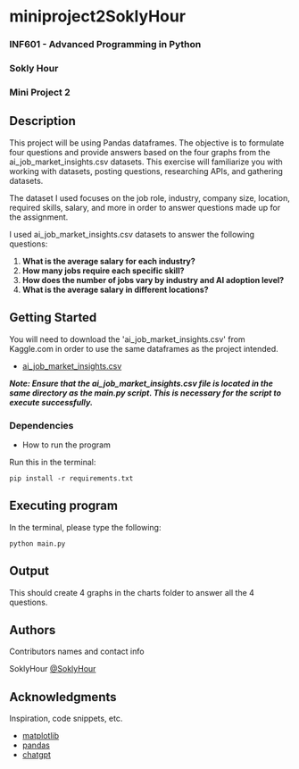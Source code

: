 # miniproject2SoklyHour

### INF601 - Advanced Programming in Python
### Sokly Hour
### Mini Project 2

## Description

This project will be using Pandas dataframes. The objective is to formulate four questions and provide answers based on the four graphs from the ai_job_market_insights.csv datasets. This exercise will familiarize you with working with datasets, posting questions, researching APIs, and gathering datasets.

The dataset I used focuses on the job role, industry, company size, location, required skills, salary, and more in order to answer questions made up for the assignment.

I used ai_job_market_insights.csv datasets to answer the following questions:
1. **What is the average salary for each industry?**
2. **How many jobs require each specific skill?**
3. **How does the number of jobs vary by industry and AI adoption level?**
4. **What is the average salary in different locations?**


## Getting Started

You will need to download the 'ai_job_market_insights.csv' from Kaggle.com in order to use the same dataframes as the project intended.
* [ai_job_market_insights.csv](https://www.kaggle.com/datasets/uom190346a/ai-powered-job-market-insights)

***Note: Ensure that the ai_job_market_insights.csv file is located in the same directory as the main.py script. This is necessary for the script to execute successfully.***

### Dependencies

* How to run the program
  
Run this in the terminal:
```
pip install -r requirements.txt
```

## Executing program

In the terminal, please type the following:
```
python main.py
```
## Output
This should create 4 graphs in the charts folder to answer all the 4 questions.

## Authors

Contributors names and contact info

SoklyHour
[@SoklyHour](https://www.linkedin.com/in/soklyhour/)


## Acknowledgments
Inspiration, code snippets, etc.
* [matplotlib](https://matplotlib.org/stable/tutorials/pyplot.html)
* [pandas](https://pandas.pydata.org/docs/reference/api/pandas.crosstab.html)
* [chatgpt](https://chatgpt.com/share/66ecf95c-608c-8005-b4da-f326a632bb01)